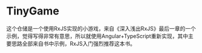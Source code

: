 # TinyGame 
这个仓储是一个使用RxJS实现的小游戏，来自《深入浅出RxJS》最后一章的一个示例，觉得写得非常有意思，所以就使用Angular+TypeScript重新实现，其中主要思路全部来自书中示例，RxJS入门强烈推荐这本书。
